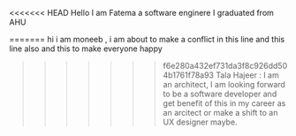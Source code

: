 <<<<<<< HEAD
Hello I am Fatema a software enginere I graduated from AHU

=======
hi i am moneeb , i am about to make a conflict in this line 
and this line also 
and this to make everyone happy 
 
>>>>>>> f6e280a432ef731da3f8c926dd504b1761f78a93
Tala Hajeer : I am an architect, I am looking forward to be a software developer and get benefit of this in my career as an arcitect or make a shift to an UX designer maybe.
